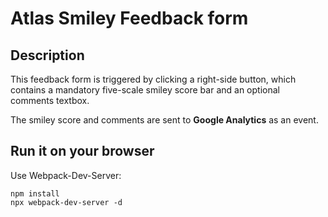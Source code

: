 # Atlas Smiley Feedback form 

## Description
This feedback form is triggered by clicking a right-side button, which contains a mandatory five-scale smiley score bar and an optional comments textbox.

The smiley score and comments are sent to **Google Analytics** as an event.


## Run it on your browser
Use Webpack-Dev-Server:
```
npm install
npx webpack-dev-server -d
```
